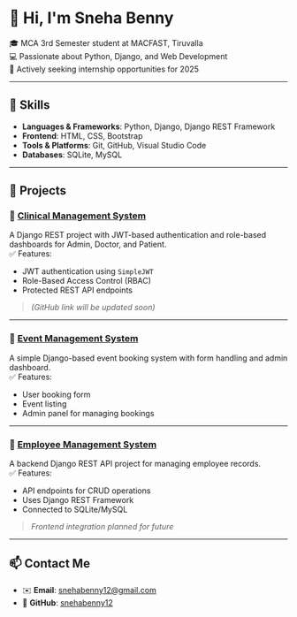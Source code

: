 # 👋 Hi, I'm Sneha Benny

🎓 MCA 3rd Semester student at MACFAST, Tiruvalla  
💻 Passionate about Python, Django, and Web Development  
🚀 Actively seeking internship opportunities for 2025  

---

## 💼 Skills

- **Languages & Frameworks**: Python, Django, Django REST Framework  
- **Frontend**: HTML, CSS, Bootstrap  
- **Tools & Platforms**: Git, GitHub, Visual Studio Code  
- **Databases**: SQLite, MySQL  

---

## 🔧 Projects

### 🔹 [Clinical Management System](#)
A Django REST project with JWT-based authentication and role-based dashboards for Admin, Doctor, and Patient.  
✅ Features:
- JWT authentication using `SimpleJWT`  
- Role-Based Access Control (RBAC)  
- Protected REST API endpoints  
> *(GitHub link will be updated soon)*

---

### 🔹 [Event Management System](https://github.com/snehabenny12/EVENTMANAGEMENT)
A simple Django-based event booking system with form handling and admin dashboard.  
✅ Features:
- User booking form  
- Event listing  
- Admin panel for managing bookings

---

### 🔹 [Employee Management System](https://github.com/snehabenny12/EMPLOYEEMANAGEMENT)
A backend Django REST API project for managing employee records.  
✅ Features:
- API endpoints for CRUD operations  
- Uses Django REST Framework  
- Connected to SQLite/MySQL  
> *Frontend integration planned for future*

---

## 📫 Contact Me

- ✉️ **Email**: [snehabenny12@gmail.com](mailto:snehabenny12@gmail.com)  
- 🔗 **GitHub**: [snehabenny12](https://github.com/snehabenny12)

